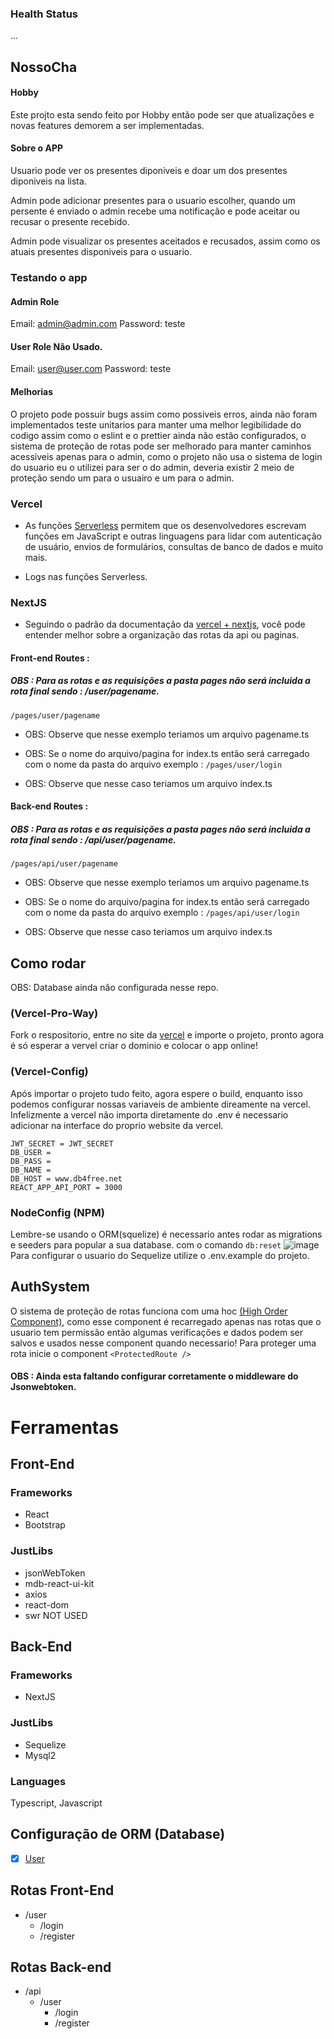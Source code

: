 ### Health Status
...
## NossoCha
#### Hobby
Este projto esta sendo feito por Hobby então pode ser que atualizações e novas features demorem a ser implementadas.

#### Sobre o APP
Usuario pode ver os presentes diponiveis e doar um dos presentes diponiveis na lista.

Admin pode adicionar presentes para o usuario escolher, quando um persente é enviado o admin recebe uma notificação e pode aceitar ou recusar o presente recebido.

Admin pode visualizar os presentes aceitados e recusados, assim como os atuais presentes disponiveis para o usuario.

### Testando o app
#### Admin Role
Email: admin@admin.com
Password: teste
#### User Role Não Usado.
Email: user@user.com
Password: teste

#### Melhorias
O projeto pode possuir bugs assim como possiveis erros, ainda não foram implementados teste unitarios para manter uma melhor legibilidade do codigo assim como o eslint e o prettier ainda não estão configurados, o sistema de proteção de rotas pode ser melhorado para manter caminhos acessiveis apenas para o admin, como o projeto não usa o sistema de login do usuario eu o utilizei para ser o do admin, deveria existir 2 meio de proteção sendo um para o usuairo e um para o admin.


### Vercel
- As funções [Serverless](https://vercel.com/docs/concepts/functions/serverless-functions) permitem que os desenvolvedores escrevam funções em JavaScript e outras linguagens para lidar com autenticação de usuário, envios de formulários, consultas de banco de dados  e muito mais.

- Logs nas funções Serverless.

### NextJS
- Seguindo o padrão da documentação da [vercel + nextjs](https://vercel.com/docs/frameworks/nextjs), você pode entender melhor sobre a organização das rotas da api ou paginas.

#### Front-end Routes :
##### OBS : Para as rotas e as requisições a pasta pages não será incluida a rota final sendo : /user/pagename.

`/pages/user/pagename`
- OBS: Observe que nesse exemplo teriamos um arquivo pagename.ts

- OBS: Se o nome do arquivo/pagina for index.ts então será carregado com o nome da pasta do arquivo exemplo :
`/pages/user/login`
- OBS: Observe que nesse caso teriamos um arquivo index.ts

#### Back-end Routes :
##### OBS : Para as rotas e as requisições a pasta pages não será incluida a rota final sendo : /api/user/pagename.

`/pages/api/user/pagename`
- OBS: Observe que nesse exemplo teriamos um arquivo pagename.ts

- OBS: Se o nome do arquivo/pagina for index.ts então será carregado com o nome da pasta do arquivo exemplo :
`/pages/api/user/login`
- OBS: Observe que nesse caso teriamos um arquivo index.ts

## Como rodar
OBS: Database ainda não configurada nesse repo.
### (Vercel-Pro-Way)
Fork o respositorio, entre no site da [vercel](https://vercel.com/) e importe o projeto, pronto agora é só esperar a vervel criar o dominio e colocar o app online!
### (Vercel-Config)
Após importar o projeto tudo feito, agora espere o build, enquanto isso podemos configurar nossas variaveis de ambiente direamente na vercel.
Infelizmente a vercel não importa diretamente do .env é necessario adicionar na interface do proprio website da vercel.
```
JWT_SECRET = JWT_SECRET
DB_USER = 
DB_PASS = 
DB_NAME =
DB_HOST = www.db4free.net
REACT_APP_API_PORT = 3000
```
### NodeConfig (NPM)
Lembre-se usando o ORM(squelize) é necessario antes rodar as migrations e seeders para popular a sua database.
com o comando `db:reset`
![image](https://github.com/Underewarrr/template-vercel-serverless-fullstack/assets/74227915/b6435c71-2932-4146-ab7a-4a0ebb2a3126)
Para configurar o usuario do Sequelize utilize o .env.example do projeto.


## AuthSystem
O sistema de proteção de rotas funciona com uma hoc [(High Order Component)](https://github.com/Underewarrr/template-vercel-serverless-fullstack/blob/master/pages/hoc/withAuth.tsx), como esse component é recarregado apenas nas rotas que o usuario tem permissão então algumas verificações e dados podem ser salvos e usados nesse component quando necessario!
Para proteger uma rota inicie o component `<ProtectedRoute />`

#### OBS : Ainda esta faltando configurar corretamente o middleware do Jsonwebtoken.

#### 

# Ferramentas
## Front-End
### Frameworks
- React 
- Bootstrap
### JustLibs
- jsonWebToken
- mdb-react-ui-kit
- axios
- react-dom
- swr NOT USED
## Back-End
### Frameworks
- NextJS

### JustLibs
- Sequelize
- Mysql2
### Languages
Typescript, Javascript

## Configuração de ORM (Database)
 - [x] [User](https://github.com/Underewarrr/template-vercel-serverless-fullstack/blob/master/database/models/User.ts)
## Rotas Front-End
- /user
  - /login
  - /register

## Rotas Back-end
- /api
  - /user
    - /login
    - /register

